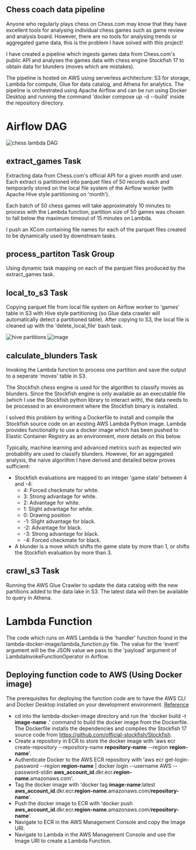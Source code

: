 ## Chess coach data pipeline
Anyone who regularly plays chess on Chess.com may know that they have excellent tools for analysing individual chess games such as game review and analysis board. However, there are no tools for analysing trends or aggregated game data, this is the problem I have solved with this project!

I have created a pipeline which ingests games data from Chess.com's public API and analyses the games data with chess engine Stockfish 17 to obtain data for blunders (moves which are mistakes). 

The pipeline is hosted on AWS using serverless architecture: S3 for storage, Lambda for compute, Glue for data catalog, and Athena for analytics. The pipeline is orchestrated using Apache Airflow and can be run using Docker Desktop and running the command 'docker compose up -d --build' inside the repository directory.

# Airflow DAG
![chess lambda DAG](https://github.com/user-attachments/assets/369af722-e6a7-46b8-8ede-6db3e52d95b6)
## extract_games Task
Extracting data from Chess.com's official API for a given month and user. Each extract is partitioned into parquet files of 50 records each and temporarily stored on the local file system of the Airflow worker (with Apache Hive style partitioning on 'month'). 

Each batch of 50 chess games will take approximately 10 minutes to process with the Lambda function, partition size of 50 games was chosen to fall below the maximum timeout of 15 minutes on Lambda. 

I push an XCom containing file names for each of the parquet files created to be dynamically used by downstream tasks.

## process_partiton Task Group
Using dynamic task mapping on each of the parquet files produced by the extract_games task.

## local_to_s3 Task
Copying parquet file from local file system on Airflow worker to 'games' table in S3 with Hive style partitioning (so Glue data crawler will automatically detect a partitioned table). After copying to S3, the local file is cleaned up with the 'delete_local_file' bash task.

![hive partitions](https://github.com/user-attachments/assets/c2c5224a-51cc-4b45-bcdc-ca571a7a6f52)
![image](https://github.com/user-attachments/assets/934b2a41-c96f-4800-a8f2-32e225b5c5ce)

## calculate_blunders Task
Invoking the Lambda function to process one partition and save the output to a seperate 'moves' table in S3.

The Stockfish chess engine is used for the algorithm to classify moves as blunders. Since the Stockfish engine is only available as an executable file (which I use the Stockfish python library to interact with), the data needs to be processed in an environment where the Stockfish binary is installed. 

I solved this problem by writing a Dockerfile to install and compile the Stockfish source code on an existing AWS Lambda Python image. Lambda provides functionality to use a docker image which has been pushed to Elastic Container Registry as an environment, more details on this below.

Typically, machine learning and advanced metrics such as expected win probability are used to classify blunders. However, for an aggregated analysis, the naive algorithm I have derived and detailed below proves sufficient:
* Stockfish evaluations are mapped to an integer 'game state' between 4 and -4:
    * 4: Forced checkmate for white.
    * 3: Strong advantage for white.
    * 2: Advantage for white.
    * 1: Slight advantage for white.
    * 0: Drawing position
    * -1: Slight advantage for black.
    * -2: Advantage for black.
    * -3: Strong advantage for black.
    * -4: Forced checkmate for black.
* A blunder is a move which shifts the game state by more than 1, or shifts the Stockfish evaluation by more than 3.

## crawl_s3 Task

Running the AWS Glue Crawler to update the data catalog with the new partitions added to the data lake in S3. The latest data will then be available to query in Athena.

# Lambda Function

The code which runs on AWS Lambda is the 'handler' function found in the lambda-docker-image/lambda_function.py file. The value for the 'event' argument will be the JSON value we pass to the 'payload' argument of LambdaInvokeFunctionOperator in Airflow.

## Deploying function code to AWS (Using Docker image)

The prerequisites for deploying the function code are to have the AWS CLI and Docker Desktop installed on your development environment. [Reference](https://docs.aws.amazon.com/AmazonECR/latest/userguide/getting-started-cli.html)

* cd into the lambda-docker-image directory and run the 'docker build -t **image-name** .' command to build the docker image from the Dockerfile. The Dockerfile installs the dependencies and compiles the Stockfish 17 source code from https://github.com/official-stockfish/Stockfish.
* Create a repository in ECR to store the docker image with 'aws ecr create-repository --repository-name **repository-name** --region **region-name**'.
* Authenticate Docker to the AWS ECR repository with 'aws ecr get-login-password --region **region-name** | docker login --username AWS --password-stdin **aws_account_id**.dkr.ecr.**region-name**.amazonaws.com'.
* Tag the docker image with 'docker tag **image-name**:latest **aws_account_id**.dkr.ecr.**region-name**.amazonaws.com/**repository-name**'.
* Push the docker image to ECR with 'docker push **aws_account_id**.dkr.ecr.**region-name**.amazonaws.com/**repository-name**'.
* Navigate to ECR in the AWS Management Console and copy the Image URI.
* Navigate to Lambda in the AWS Management Console and use the Image URI to create a Lambda Function.
